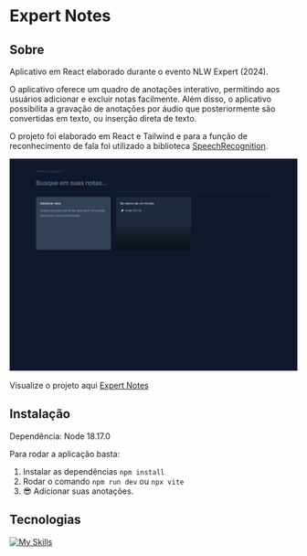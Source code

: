 # Expert Notes

## Sobre

Aplicativo em React elaborado durante o evento NLW Expert (2024).

O aplicativo oferece um quadro de anotações interativo, permitindo aos usuários adicionar e excluir notas facilmente. Além disso, o aplicativo possibilita a gravação de anotações por áudio que posteriormente são convertidas em texto, ou inserção direta de texto.

O projeto foi elaborado em React e Tailwind e para a função de reconhecimento de fala foi utilizado a biblioteca [SpeechRecognition](https://developer.mozilla.org/en-US/docs/Web/API/SpeechRecognition).

<img src=".github/expert-notes.png" width="1000" alt="Expert Notes"/>

Visualize o projeto aqui [Expert Notes](https://nlw-expert-notes-five-cyan.vercel.app/)

## Instalação

Dependência: Node 18.17.0

Para rodar a aplicação basta:

1. Instalar as dependências `npm install`
2. Rodar o comando `npm run dev` ou `npx vite`
3. 😎 Adicionar suas anotações.

## Tecnologias

[![My Skills](https://skillicons.dev/icons?i=ts,react,tailwind)](https://skillicons.dev)
